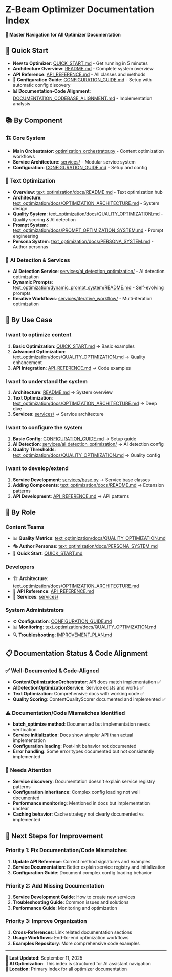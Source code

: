 # Z-Beam Optimizer Documentation Index

**🎯 Master Navigation for All Optimizer Documentation**

## 🚀 Quick Start
- **New to Optimizer**: [QUICK_START.md](QUICK_START.md) - Get running in 5 minutes
- **Architecture Overview**: [README.md](README.md) - Complete system overview  
- **API Reference**: [API_REFERENCE.md](API_REFERENCE.md) - All classes and methods
- **🔧 Configuration Guide**: [CONFIGURATION_GUIDE.md](CONFIGURATION_GUIDE.md) - Setup with automatic config discovery
- **📊 Documentation-Code Alignment**: [DOCUMENTATION_CODEBASE_ALIGNMENT.md](DOCUMENTATION_CODEBASE_ALIGNMENT.md) - Implementation analysis

## 📚 By Component

### 🏗️ **Core System**
- **Main Orchestrator**: [optimization_orchestrator.py](optimization_orchestrator.py) - Content optimization workflows
- **Service Architecture**: [services/](services/) - Modular service system
- **Configuration**: [CONFIGURATION_GUIDE.md](CONFIGURATION_GUIDE.md) - Setup and config

### 🎯 **Text Optimization**
- **Overview**: [text_optimization/docs/README.md](text_optimization/docs/README.md) - Text optimization hub
- **Architecture**: [text_optimization/docs/OPTIMIZATION_ARCHITECTURE.md](text_optimization/docs/OPTIMIZATION_ARCHITECTURE.md) - System design
- **Quality System**: [text_optimization/docs/QUALITY_OPTIMIZATION.md](text_optimization/docs/QUALITY_OPTIMIZATION.md) - Quality scoring & AI detection
- **Prompt System**: [text_optimization/docs/PROMPT_OPTIMIZATION_SYSTEM.md](text_optimization/docs/PROMPT_OPTIMIZATION_SYSTEM.md) - Prompt engineering
- **Persona System**: [text_optimization/docs/PERSONA_SYSTEM.md](text_optimization/docs/PERSONA_SYSTEM.md) - Author personas

### 🤖 **AI Detection & Services**
- **AI Detection Service**: [services/ai_detection_optimization/](services/ai_detection_optimization/) - AI detection optimization
- **Dynamic Prompts**: [text_optimization/dynamic_prompt_system/README.md](text_optimization/dynamic_prompt_system/README.md) - Self-evolving prompts
- **Iterative Workflows**: [services/iterative_workflow/](services/iterative_workflow/) - Multi-iteration optimization

## 🎯 By Use Case

### **I want to optimize content**
1. **Basic Optimization**: [QUICK_START.md](QUICK_START.md) → Basic examples
2. **Advanced Optimization**: [text_optimization/docs/QUALITY_OPTIMIZATION.md](text_optimization/docs/QUALITY_OPTIMIZATION.md) → Quality enhancement
3. **API Integration**: [API_REFERENCE.md](API_REFERENCE.md) → Code examples

### **I want to understand the system**
1. **Architecture**: [README.md](README.md) → System overview
2. **Text Optimization**: [text_optimization/docs/OPTIMIZATION_ARCHITECTURE.md](text_optimization/docs/OPTIMIZATION_ARCHITECTURE.md) → Deep dive
3. **Services**: [services/](services/) → Service architecture

### **I want to configure the system**
1. **Basic Config**: [CONFIGURATION_GUIDE.md](CONFIGURATION_GUIDE.md) → Setup guide
2. **AI Detection**: [services/ai_detection_optimization/](services/ai_detection_optimization/) → AI detection config
3. **Quality Thresholds**: [text_optimization/docs/QUALITY_OPTIMIZATION.md](text_optimization/docs/QUALITY_OPTIMIZATION.md) → Quality config

### **I want to develop/extend**
1. **Service Development**: [services/base.py](services/base.py) → Service base classes
2. **Adding Components**: [text_optimization/docs/README.md](text_optimization/docs/README.md) → Extension patterns
3. **API Development**: [API_REFERENCE.md](API_REFERENCE.md) → API patterns

## 🔧 By Role

### **Content Teams**
- 📊 **Quality Metrics**: [text_optimization/docs/QUALITY_OPTIMIZATION.md](text_optimization/docs/QUALITY_OPTIMIZATION.md)
- 🎭 **Author Personas**: [text_optimization/docs/PERSONA_SYSTEM.md](text_optimization/docs/PERSONA_SYSTEM.md)
- 🚀 **Quick Start**: [QUICK_START.md](QUICK_START.md)

### **Developers**
- 🏗️ **Architecture**: [text_optimization/docs/OPTIMIZATION_ARCHITECTURE.md](text_optimization/docs/OPTIMIZATION_ARCHITECTURE.md)
- 📖 **API Reference**: [API_REFERENCE.md](API_REFERENCE.md)
- 🔧 **Services**: [services/](services/)

### **System Administrators**
- ⚙️ **Configuration**: [CONFIGURATION_GUIDE.md](CONFIGURATION_GUIDE.md)
- 📊 **Monitoring**: [text_optimization/docs/QUALITY_OPTIMIZATION.md](text_optimization/docs/QUALITY_OPTIMIZATION.md)
- 🔍 **Troubleshooting**: [IMPROVEMENT_PLAN.md](IMPROVEMENT_PLAN.md)

## 📋 Documentation Status & Code Alignment

### ✅ **Well-Documented & Code-Aligned**
- **ContentOptimizationOrchestrator**: API docs match implementation ✅
- **AIDetectionOptimizationService**: Service exists and works ✅
- **Text Optimization**: Comprehensive docs with working code ✅
- **Quality Scoring**: ContentQualityScorer documented and implemented ✅

### ⚠️ **Documentation/Code Mismatches Identified**
- **batch_optimize method**: Documented but implementation needs verification
- **Service initialization**: Docs show simpler API than actual implementation
- **Configuration loading**: Post-init behavior not documented
- **Error handling**: Some error types documented but not consistently implemented

### 🔄 **Needs Attention**
- **Service discovery**: Documentation doesn't explain service registry patterns
- **Configuration inheritance**: Complex config loading not well documented
- **Performance monitoring**: Mentioned in docs but implementation unclear
- **Caching behavior**: Cache strategy not clearly documented vs implemented

## 🎯 Next Steps for Improvement

### **Priority 1: Fix Documentation/Code Mismatches**
1. **Update API Reference**: Correct method signatures and examples
2. **Service Documentation**: Better explain service registry and initialization
3. **Configuration Guide**: Document complex config loading behavior

### **Priority 2: Add Missing Documentation**
1. **Service Development Guide**: How to create new services
2. **Troubleshooting Guide**: Common issues and solutions
3. **Performance Guide**: Monitoring and optimization

### **Priority 3: Improve Organization**
1. **Cross-References**: Link related documentation sections
2. **Usage Workflows**: End-to-end optimization workflows
3. **Examples Repository**: More comprehensive code examples

---

**📅 Last Updated**: September 11, 2025  
**🤖 AI Optimization**: This index is structured for AI assistant navigation  
**📍 Location**: Primary index for all optimizer documentation
